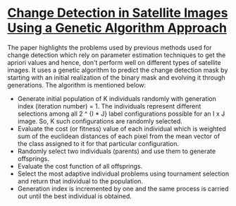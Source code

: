 # [Change Detection in Satellite Images Using a Genetic Algorithm Approach](https://ieeexplore.ieee.org/document/5395684/)

The paper highlights the problems used by previous methods used for change detection which rely on parameter estimation techniques to get the apriori values and hence, don't perform well on different types of satellite images. It uses a genetic algorithm to predict the change detection mask by starting with an initial realization of the binary mask and evolving it through generations. The algorithm is mentioned below:

- Generate initial population of K individuals randomly with generation index (iteration number) = 1. The individuals represent different selections among all 2 ^ {I * J} label configurations possible for an I x J image. So, K such configurations are randomly selected. 
- Evaluate the cost (or fitness) value of each individual which is weighted sum of the euclidean distances of each pixel from the mean vector of the class assigned to it for that particular configuration.
- Randomly select two individuals (parents) and use them to generate offsprings.
- Evaluate the cost function of all offsprings.
- Select the most adaptive individual problems using tournament selection and return that individual to the population.
- Generation index is incremented by one and the same process is carried out until the best individual is obtained.


